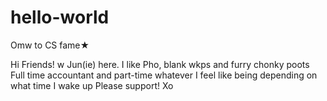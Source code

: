 # hello-world
Omw to CS fame★

Hi Friends!
w
Jun(ie) here. I like Pho, blank wkps and furry chonky poots
Full time accountant and part-time whatever I feel like being depending on what time I wake up
Please support! Xo
